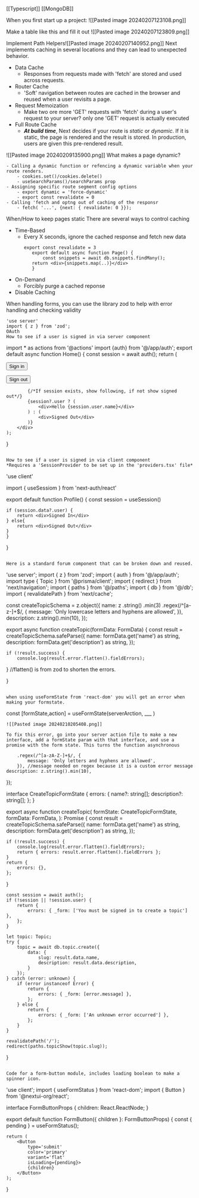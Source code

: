 [[Typescript]] [[MongoDB]]

When you first start up a project:
![[Pasted image 20240207123108.png]]

Make a table like this and fill it out
![[Pasted image 20240207123809.png]]

Implement Path Helpers![[Pasted image 20240207140952.png]]
Next implements caching in several locations and they can lead to unexpected behavior.

- Data Cache
	- Responses from requests made with 'fetch' are stored and used across requests.
- Router Cache
	- 'Soft' navigation between routes are cached in the browser and reused when a user revisits a page.
- Request Memoization
	- Make two ore more 'GET' requests with 'fetch' during a user's request to your server? only one 'GET' request is actually executed 
- Full Route Cache
	- **_At build time_**, Next decides if your route is _static_ or _dynamic_. If it is static, the page is rendered and the result is stored. In production, users are given this pre-rendered result. 


![[Pasted image 20240209135900.png]]
What makes a page dynamic?
```
- Calling a dynamic function or refencing a dynamic variable when your route renders.
	- cookies.set()/cookies.delete()
	- useSearchParams()/searchParams prop
- Assigning specific route segment config options
	- export dynamic = 'force-dynamic'
	- export const revalidate = 0
- Calling 'fetch and optng out of caching of the responsr
	- fetch( '...', {next: { revalidate: 0 }});
```

When/How to keep pages static
There are several ways to control caching

- Time-Based
	- Every X seconds, ignore the cached response and fetch new data
		 ```
		 export const revalidate = 3
		    export default async function Page() {
			    const snippets = await db.snippets.findMany();
			return <div>{snippets.map(..)}</div>
		    }
		 ```
- On-Demand
	- Forcibly purge a cached reponse
- Disable Caching

When handling forms, you can use the library zod to help with error handling and checking validity
```
'use server'
import { z } from 'zod';
OAuth
How to see if a user is signed in via server component
```
import * as actions from '@actions'
import {auth} from '@/app/auth';
export default async function Home() {
	const session = await auth();
	return (
		<div>
			<form action={actions.signIn}>
				<Button type='submit'>Sign in</Button>
			</form>
			<form action={actions.signOut}>
				<Button type='submit'>Sign out</Button>
			</form>

			{/*If session exists, show following, if not show signed out*/}
			{session?.user ? (
				<div>Hello {session.user.name}</div>
			) : (
				<div>Signed Out</div>
			)}
		</div>
	);
}
```

How to see if a user is signed in via client component
*Requires a 'SessionProvider to be set up in the 'providers.tsx' file*

```
'use client'

import  { useSessiom } from 'next-auth/react'

export default function Profile() {
	const session = useSession()

	if (session.data?.user) {
		return <div>Signed In</div>
	} else{
		return <div>Signed Out</div>
	}
	}
}
```

Here is a standard forum component that can be broken down and reused.
```
'use server';
import { z } from 'zod';
import { auth } from '@/app/auth';
import type { Topic } from '@prisma/client';
import { redirect } from 'next/navigation';
import { paths } from '@/paths';
import { db } from '@/db';
import { revalidatePath } from 'next/cache';

const createTopicSchema = z.object({
	name: z
		.string()
		.min(3)
		.regex(/^[a-z-]+$/, {
			message: 'Only lowercase letters and hyphens are allowed',
		}),
	description: z.string().min(10),
});

export async function createTopic(formData: FormData) {
	const result = createTopicSchema.safeParse({
		name: formData.get('name') as string,
		description: formData.get('description') as string,
   });

	if (!result.success) {
		console.log(result.error.flatten().fieldErrors);
   } //flatten() is from zod to shorten the errors.
   
}

```

when using useFormState from 'react-dom' you will get an error when making your formstate.
```
const [formState,action] = useFormState(serverArction, ___ )
```
![[Pasted image 20240210205408.png]]

To fix this error, go into your server action file to make a new interface, add a formState param with that interface, and use a promise with the form state. This turns the function asynchronous 
```

		.regex(/^[a-zA-Z-]+$/, {
			message: 'Only letters and hyphens are allowed',
		}), //message needed on regex because it is a custom error message
	description: z.string().min(10),
});

interface CreateTopicFormState {
	errors: {
		name?: string[];
		description?: string[];
	};
}

export async function createTopic(
	formState: CreateTopicFormState,
	formData: FormData,
): Promise<CreateTopicFormState> {
	const result = createTopicSchema.safeParse({
		name: formData.get('name') as string,
		description: formData.get('description') as string,
	});

	if (!result.success) {
		console.log(result.error.flatten().fieldErrors);
		return { errors: result.error.flatten().fieldErrors };
	}
	return {
		errors: {},
	};
}

	const session = await auth();
	if (!session || !session.user) {
		return {
			errors: { _form: ['You must be signed in to create a topic'] },
		};
	}

	let topic: Topic;
	try {
		topic = await db.topic.create({
			data: {
				slug: result.data.name,
				description: result.data.description,
			}
		});
	} catch (error: unknown) {
		if (error instanceof Error) {
			return {
				errors: { _form: [error.message] },
			};
		} else {
			return {
				errors: { _form: ['An unknown error occurred'] },
			};
		}
	}

	revalidatePath('/');
	redirect(paths.topicShow(topic.slug));
}

```

Code for a form-button module, includes loading boolean to make a spinner icon.
```
'use client';
import { useFormStatus } from 'react-dom';
import { Button } from '@nextui-org/react';

interface FormButtonProps {
	children: React.ReactNode;
}

export default function FormButton({ children }: FormButtonProps) {
	const { pending } = useFormStatus();

	return (
		<Button
			type='submit'
			color='primary'
			variant='flat'
			isLoading={pending}>
			{children}
		</Button>
	);
}

```